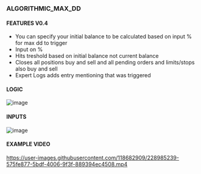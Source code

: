 ### ALGORITHMIC_MAX_DD 

#### FEATURES V0.4
 - You can specify your initial balance to be calculated based on input % for max dd to trigger
 - Input on %
 - Hits treshold based on initial balance not current balance
 - Closes all positions buy and sell and all pending orders and limits/stops also buy and sell
 - Expert Logs adds entry mentioning that was triggered
 
 #### LOGIC

![image](https://user-images.githubusercontent.com/118682909/228985882-ecaaf704-ff16-42b8-9fc3-3d8ca366c164.png)
 
 #### INPUTS
 
 ![image](https://user-images.githubusercontent.com/118682909/228984001-f0398b87-2e66-41ce-b086-fa05b4522700.png)

 #### EXAMPLE VIDEO
 
https://user-images.githubusercontent.com/118682909/228985239-575fe877-5bdf-4006-9f3f-889394ec4508.mp4
